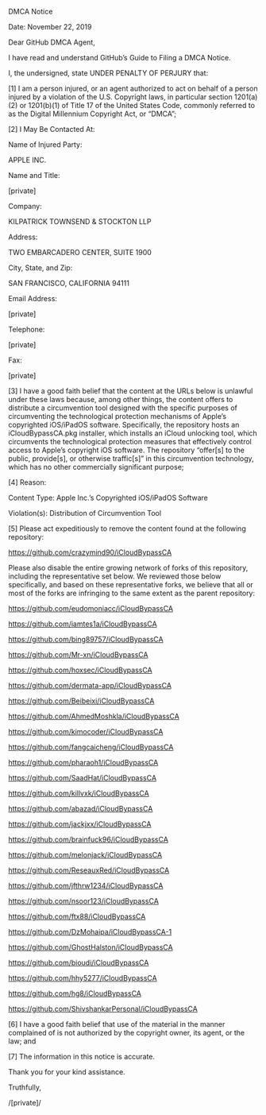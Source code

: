 DMCA Notice  
  
   
  
Date: November 22, 2019  
  
   
  
Dear GitHub DMCA Agent,  
  
   
  
I have read and understand GitHub’s Guide to Filing a DMCA Notice.  
  
   
  
I, the undersigned, state UNDER PENALTY OF PERJURY that:  
  
   
  
[1]        I am a person injured, or an agent authorized to act on behalf of a person injured by a violation of the U.S. Copyright laws, in particular section 1201(a)(2) or 1201(b)(1) of Title 17 of the United States Code, commonly referred to as the Digital Millennium Copyright Act, or “DMCA”;  
  
   
  
[2]        I May Be Contacted At:  
  
   
  
Name of Injured Party:  
  
APPLE INC.  
  
Name and Title:  
  
[private]  
  
Company:  
  
KILPATRICK TOWNSEND & STOCKTON LLP  
  
Address:  
  
TWO EMBARCADERO CENTER, SUITE 1900  
  
City, State, and Zip:  
  
SAN FRANCISCO, CALIFORNIA 94111  
  
Email Address:  
  
[private]   
  
Telephone:  
  
[private]  
  
Fax:  
  
[private]  
  
   
  
[3]        I have a good faith belief that the content at the URLs below is unlawful under these laws because, among other things, the content offers to distribute a circumvention tool designed with the specific purposes of circumventing the technological protection mechanisms of Apple’s copyrighted iOS/iPadOS software. Specifically, the repository hosts an iCloudBypassCA.pkg installer, which installs an iCloud unlocking tool, which circumvents the technological protection measures that effectively control access to Apple’s copyright iOS software. The repository “offer[s] to the public, provide[s], or otherwise traffic[s]” in this circumvention technology, which has no other commercially significant purpose;  
  
   
  
[4]        Reason:  
  
Content Type:            Apple Inc.’s Copyrighted iOS/iPadOS Software  
  
Violation(s):               Distribution of Circumvention Tool  
  
   
  
[5]        Please act expeditiously to remove the content found at the following repository:  
  
   
  
https://github.com/crazymind90/iCloudBypassCA  
  
   
  
Please also disable the entire growing network of forks of this repository, including the representative set below. We reviewed those below specifically, and based on these representative forks, we believe that all or most of the forks are infringing to the same extent as the parent repository:  
  
   
  
https://github.com/eudomoniacc/iCloudBypassCA  
  
https://github.com/iamtes1a/iCloudBypassCA  
  
https://github.com/bing89757/iCloudBypassCA  
  
https://github.com/Mr-xn/iCloudBypassCA  
  
https://github.com/hoxsec/iCloudBypassCA  
  
https://github.com/dermata-app/iCloudBypassCA  
  
https://github.com/Beibeixi/iCloudBypassCA  
  
https://github.com/AhmedMoshkla/iCloudBypassCA  
  
https://github.com/kimocoder/iCloudBypassCA  
  
https://github.com/fangcaicheng/iCloudBypassCA  
  
https://github.com/pharaoh1/iCloudBypassCA  
  
https://github.com/SaadHat/iCloudBypassCA  
  
https://github.com/killvxk/iCloudBypassCA  
  
https://github.com/abazad/iCloudBypassCA  
  
https://github.com/jackjxx/iCloudBypassCA  
  
https://github.com/brainfuck96/iCloudBypassCA  
  
https://github.com/melonjack/iCloudBypassCA  
  
https://github.com/ReseauxRed/iCloudBypassCA  
  
https://github.com/jfthrw1234/iCloudBypassCA  
  
https://github.com/nsoor123/iCloudBypassCA  
  
https://github.com/ftx88/iCloudBypassCA  
  
https://github.com/DzMohaipa/iCloudBypassCA-1  
  
https://github.com/GhostHalston/iCloudBypassCA  
  
https://github.com/bioudi/iCloudBypassCA  
  
https://github.com/hhy5277/iCloudBypassCA  
  
https://github.com/hg8/iCloudBypassCA  
  
https://github.com/ShivshankarPersonal/iCloudBypassCA  
  
   
  
[6]        I have a good faith belief that use of the material in the manner complained of is not authorized by the copyright owner, its agent, or the law; and  
  
   
  
[7]        The information in this notice is accurate.  
  
   
  
Thank you for your kind assistance.  
  
   
  
Truthfully,  
  
   
  
/[private]/  
  
